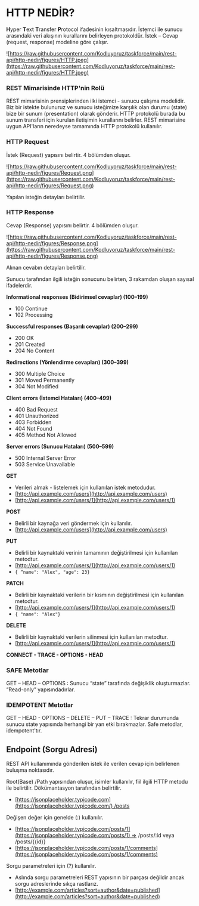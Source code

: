 # HTTP NEDİR?
**H**yper **T**ext **T**ransfer **P**rotocol ifadesinin kısaltmasıdır. İstemci ile sunucu arasındaki veri akışının kurallarını belirleyen protokoldür. İstek – Cevap (request, response) modeline göre çalışır.

![https://raw.githubusercontent.com/Kodluyoruz/taskforce/main/rest-api/http-nedir/figures/HTTP.jpeg](https://raw.githubusercontent.com/Kodluyoruz/taskforce/main/rest-api/http-nedir/figures/HTTP.jpeg)

### **REST Mimarisinde HTTP'nin Rolü**

REST mimarisinin prensiplerinden ilki istemci - sunucu çalışma modelidir. Biz bir istekte bulunuruz ve sunucu isteğimize karşılık olan durumu (state) bize bir sunum (presentation) olarak gönderir. HTTP protokolü burada bu sunum transferi için kurulan iletişimin kurallarını belirler. REST mimarisine uygun API'ların neredeyse tamamında HTTP protokolü kullanılır.

### **HTTP Request**

İstek (Request) yapısını belirtir. 4 bölümden oluşur.

![https://raw.githubusercontent.com/Kodluyoruz/taskforce/main/rest-api/http-nedir/figures/Request.png](https://raw.githubusercontent.com/Kodluyoruz/taskforce/main/rest-api/http-nedir/figures/Request.png)

Yapılan isteğin detayları belirtilir.

### **HTTP Response**

Cevap (Response) yapısını belirtir. 4 bölümden oluşur.

![https://raw.githubusercontent.com/Kodluyoruz/taskforce/main/rest-api/http-nedir/figures/Response.png](https://raw.githubusercontent.com/Kodluyoruz/taskforce/main/rest-api/http-nedir/figures/Response.png)

Alınan cevabın detayları belirtilir.

Sunucu tarafından ilgili isteğin sonucunu belirten, 3 rakamdan oluşan sayısal ifadelerdir.

**Informational responses (Bidirimsel cevaplar) (100–199)**

- 100 Continue
- 102 Processing

**Successful responses (Başarılı cevaplar) (200–299)**

- 200 OK
- 201 Created
- 204 No Content

**Redirections (Yönlendirme cevapları) (300–399)**

- 300 Multiple Choice
- 301 Moved Permanently
- 304 Not Modified

**Client errors (İstemci Hataları) (400–499)**

- 400 Bad Request
- 401 Unauthorized
- 403 Forbidden
- 404 Not Found
- 405 Method Not Allowed

**Server errors (Sunucu Hataları) (500–599)**

- 500 Internal Server Error
- 503 Service Unavailable

**GET**

- Verileri almak - listelemek için kullanılan istek metodudur.
- [http://api.example.com/users](http://api.example.com/users)
- [http://api.example.com/users/1](http://api.example.com/users/1)

**POST**

- Belirli bir kaynağa veri göndermek için kullanılır.
- [http://api.example.com/users](http://api.example.com/users)

**PUT**

- Belirli bir kaynaktaki verinin tamamının değiştirilmesi için kullanılan metodtur.
- [http://api.example.com/users/1](http://api.example.com/users/1)
- `{ “name": "Alex", "age": 23}`

**PATCH**

- Belirli bir kaynaktaki verilerin bir kısmının değiştirilmesi için kullanılan metodtur.
- [http://api.example.com/users/1](http://api.example.com/users/1)
- `{ "name": "Alex"}`

**DELETE**

- Belirli bir kaynaktaki verilerin silinmesi için kullanılan metodtur.
- [http://api.example.com/users/1](http://api.example.com/users/1)

**CONNECT - TRACE - OPTIONS - HEAD**

### **SAFE Metotlar**

GET – HEAD – OPTIONS : Sunucu “state” tarafında değişiklik oluşturmazlar. “Read-only” yapısındadırlar.

### **IDEMPOTENT Metotlar**

GET – HEAD - OPTIONS – DELETE – PUT – TRACE : Tekrar durumunda sunucu state yapısında herhangi bir yan etki bırakmazlar. Safe metodlar, idempotent'tır.

## **Endpoint (Sorgu Adresi)**

REST API kullanımında gönderilen istek ile verilen cevap için belirlenen buluşma noktasıdır.

Root(Base) /Path yapısından oluşur, isimler kullanılır, fiil ilgili HTTP metodu ile belirtilir. Dökümantasyon tarafından belirtilir.

- [https://jsonplaceholder.typicode.com](https://jsonplaceholder.typicode.com/) /posts

Değişen değer için genelde (:) kullanılır.

- [https://jsonplaceholder.typicode.com/posts/1](https://jsonplaceholder.typicode.com/posts/1) => /posts/:id veya /posts/{{id}}
- [https://jsonplaceholder.typicode.com/posts/1/comments](https://jsonplaceholder.typicode.com/posts/1/comments)

Sorgu parametreleri için (?) kullanılır.

- Aslında sorgu parametreleri REST yapısının bir parçası değildir ancak sorgu adreslerinde sıkça rastlarız.
- [http://example.com/articles?sort=author&date=published](http://example.com/articles?sort=author&date=published)
